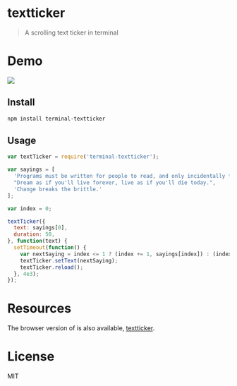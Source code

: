 # textticker

> A scrolling text ticker in terminal

# Demo

<img src="https://raw.githubusercontent.com/miguelmota/terminal-textticker/master/screenshot.gif" />

## Install

```bash
npm install terminal-textticker
```

## Usage

```javascript
var textTicker = require('terminal-textticker');

var sayings = [
  'Programs must be written for people to read, and only incidentally for machines to execute.',
  "Dream as if you'll live forever, live as if you'll die today.",
  'Change breaks the brittle.'
];

var index = 0;

textTicker({
  text: sayings[0],
  duration: 50,
}, function(text) {
  setTimeout(function() {
    var nextSaying = index <= 1 ? (index += 1, sayings[index]) : (index = 0, sayings[index]);
    textTicker.setText(nextSaying);
    textTicker.reload();
  }, 4e3);
});

```

# Resources

The browser version of is also available, [textticker](https://github.com/miguelmota/textticker).

# License

MIT
